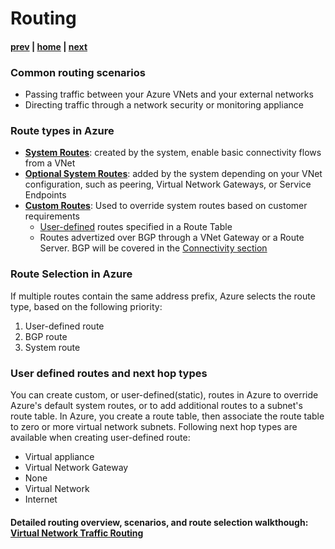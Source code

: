 # Routing

#### [prev](./topology-overview.md) | [home](./readme.md)  | [next](./security.md)

### Common routing scenarios
- Passing traffic between your Azure VNets and your external networks
- Directing traffic through a network security or monitoring appliance

### Route types in Azure

* [**System Routes**](https://docs.microsoft.com/azure/virtual-network/virtual-networks-udr-overview#system-routes): created by the system, enable basic connectivity flows from a VNet
* [**Optional System Routes**](https://docs.microsoft.com/azure/virtual-network/virtual-networks-udr-overview#optional-default-routes): added by the system depending on your VNet configuration, such as peering, Virtual Network Gateways, or Service Endpoints
* [**Custom Routes**](https://docs.microsoft.com/azure/virtual-network/virtual-networks-udr-overview#custom-routes): Used to override system routes based on customer requirements
    * [User-defined](https://docs.microsoft.com/azure/virtual-network/virtual-networks-udr-overview#user-defined) routes specified in a Route Table
    * Routes advertized over BGP through a VNet Gateway or a Route Server. BGP will be covered in the [Connectivity section](./connectivity.md)

### Route Selection in Azure

If multiple routes contain the same address prefix, Azure selects the route type, based on the following priority:

1. User-defined route
2. BGP route
3. System route

### User defined routes and next hop types

You can create custom, or user-defined(static), routes in Azure to override Azure's default system routes, or to add additional routes to a subnet's route table. In Azure, you create a route table, then associate the route table to zero or more virtual network subnets.
Following next hop types are available when creating user-defined route:

* Virtual appliance
* Virtual Network Gateway
* None
* Virtual Network
* Internet

#### Detailed routing overview, scenarios, and route selection walkthough: [Virtual Network Traffic Routing](https://docs.microsoft.com/en-us/azure/virtual-network/virtual-networks-udr-overview)
